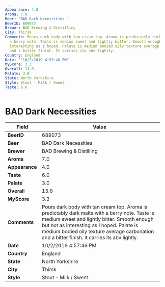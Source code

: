```yaml
---
Appearance: 4.0
Aroma: 7.0
Beer: 'BAD Dark Necessities '
BeerID: 689073
Brewer: BAD Brewing & Distilling
City: Thirsk
Comments: Pours dark body with tan cream top. Aroma is predictably dark malts with
  a berry note. Taste is medium sweet and lightly bitter. Smooth enough but not as
  interesting as I hoped. Palate is medium bodied oily texture average carbonation
  and a bitter finish. It carries its abv lightly.
Country: England
Date: '"10/2/2019 4:57:46 PM"'
MyScore: 3.3
Overall: 13.0
Palate: 3.0
State: North Yorkshire
Style: Stout - Milk / Sweet
Taste: 6.0
---
```


# BAD Dark Necessities 

| Field         | Value |
|---------------|-------|
| **BeerID** | 689073 |
| **Beer** | BAD Dark Necessities  |
| **Brewer** | BAD Brewing & Distilling |
| **Aroma** | 7.0 |
| **Appearance** | 4.0 |
| **Taste** | 6.0 |
| **Palate** | 3.0 |
| **Overall** | 13.0 |
| **MyScore** | 3.3 |
| **Comments** | Pours dark body with tan cream top. Aroma is predictably dark malts with a berry note. Taste is medium sweet and lightly bitter. Smooth enough but not as interesting as I hoped. Palate is medium bodied oily texture average carbonation and a bitter finish. It carries its abv lightly. |
| **Date** | 10/2/2019 4:57:46 PM |
| **Country** | England |
| **State** | North Yorkshire |
| **City** | Thirsk |
| **Style** | Stout - Milk / Sweet |
